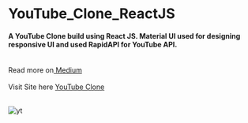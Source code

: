 # YouTube_Clone_ReactJS

<h4>A YouTube Clone build using React JS. Material UI used for designing responsive UI and used RapidAPI for YouTube API.</h4>
<br/>
Read more on<a href="https://medium.com/@Rushabh_/creating-your-own-video-sharing-platform-a-reactjs-youtube-clone-63897a27cfca"> Medium</a>
<br/>
<br/>
Visit Site here <a href="https://youtubee2023.netlify.app/">YouTube Clone</a>
<br/>
<br/>

![yt](https://github.com/Coder-Rushabh/YouTube_Clone_ReactJS/assets/47267236/a445146a-d469-45c1-abc7-4509ec88a5b3)
